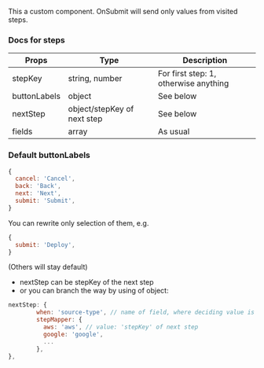 This a custom component. OnSubmit will send only values from visited steps.

### Docs for steps

| Props  | Type  |  Description |
| ------------- | ------------- | ------------- |
| stepKey  | string, number | For first step: 1, otherwise anything |
| buttonLabels  | object  | See below  |
| nextStep  | object/stepKey of next step | See below |
| fields  | array | As usual |

### Default buttonLabels

```jsx
{
  cancel: 'Cancel',
  back: 'Back',
  next: 'Next',
  submit: 'Submit',
}
```

You can rewrite only selection of them, e.g.

```jsx
{
  submit: 'Deploy',
}
```

(Others will stay default)

- nextStep can be stepKey of the next step
- or you can branch the way by using of object:

```jsx
nextStep: {
        when: 'source-type', // name of field, where deciding value is stored
        stepMapper: {
          aws: 'aws', // value: 'stepKey' of next step
          google: 'google',
          ...
        },
},
```
